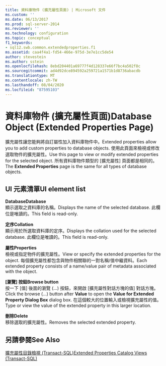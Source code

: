 ```yaml
---
title: 資料庫物件 (擴充屬性頁面) | Microsoft 文件
ms.custom: ''
ms.date: 06/13/2017
ms.prod: sql-server-2014
ms.reviewer: ''
ms.technology: configuration
ms.topic: conceptual
f1_keywords:
- sql12.swb.common.extendedproperties.f1
ms.assetid: caa4f4a1-fd54-466e-975d-3e7e1cc5de54
author: stevestein
ms.author: sstein
ms.openlocfilehash: 8ebd204401a69777f4d128337e66f7bc4a502f8c
ms.sourcegitcommit: ad4d92dce894592a259721a1571b1d8736abacdb
ms.translationtype: MT
ms.contentlocale: zh-TW
ms.lasthandoff: 08/04/2020
ms.locfileid: "87595103"
---
```

# <a name="database-object-extended-properties-page"></a><span data-ttu-id="b7e28-102">資料庫物件 (擴充屬性頁面)</span><span class="sxs-lookup"><span data-stu-id="b7e28-102">Database Object (Extended Properties Page)</span></span>
  <span data-ttu-id="b7e28-103">擴充屬性讓您能夠將自訂屬性加入資料庫物件中。</span><span class="sxs-lookup"><span data-stu-id="b7e28-103">Extended properties allow you to add custom properties to database objects.</span></span> <span data-ttu-id="b7e28-104">使用此頁面來檢視或修改選取物件的擴充屬性。</span><span class="sxs-lookup"><span data-stu-id="b7e28-104">Use this page to view or modify extended properties for the selected object.</span></span> <span data-ttu-id="b7e28-105">所有資料庫物件類型的 [擴充屬性] 頁面都是相同的。</span><span class="sxs-lookup"><span data-stu-id="b7e28-105">The **Extended Properties** page is the same for all types of database objects.</span></span>  
  
## <a name="ui-element-list"></a><span data-ttu-id="b7e28-106">UI 元素清單</span><span class="sxs-lookup"><span data-stu-id="b7e28-106">UI element list</span></span>  
 <span data-ttu-id="b7e28-107">**Database**</span><span class="sxs-lookup"><span data-stu-id="b7e28-107">**Database**</span></span>  
 <span data-ttu-id="b7e28-108">顯示選取之資料庫的名稱。</span><span class="sxs-lookup"><span data-stu-id="b7e28-108">Displays the name of the selected database.</span></span> <span data-ttu-id="b7e28-109">此欄位是唯讀的。</span><span class="sxs-lookup"><span data-stu-id="b7e28-109">This field is read-only.</span></span>  
  
 <span data-ttu-id="b7e28-110">**定序**</span><span class="sxs-lookup"><span data-stu-id="b7e28-110">**Collation**</span></span>  
 <span data-ttu-id="b7e28-111">顯示用於所選取資料庫的定序。</span><span class="sxs-lookup"><span data-stu-id="b7e28-111">Displays the collation used for the selected database.</span></span> <span data-ttu-id="b7e28-112">此欄位是唯讀的。</span><span class="sxs-lookup"><span data-stu-id="b7e28-112">This field is read-only.</span></span>  
  
 <span data-ttu-id="b7e28-113">**屬性**</span><span class="sxs-lookup"><span data-stu-id="b7e28-113">**Properties**</span></span>  
 <span data-ttu-id="b7e28-114">檢視或指定物件的擴充屬性。</span><span class="sxs-lookup"><span data-stu-id="b7e28-114">View or specify the extended properties for the object.</span></span> <span data-ttu-id="b7e28-115">每個擴充屬性都包含與物件相關聯的一對名稱/值中繼資料。</span><span class="sxs-lookup"><span data-stu-id="b7e28-115">Each extended property consists of a name/value pair of metadata associated with the object.</span></span>  
  
 <span data-ttu-id="b7e28-116">**[瀏覽] 按鈕**</span><span class="sxs-lookup"><span data-stu-id="b7e28-116">**Browse button**</span></span>  
 <span data-ttu-id="b7e28-117">按一下 [值] 後面的瀏覽 (...) 按鈕，來開啟 [擴充屬性對話方塊的值] 對話方塊。</span><span class="sxs-lookup"><span data-stu-id="b7e28-117">Click the browse (...) button after **Value** to open the **Value for Extended Property Dialog Box** dialog box.</span></span> <span data-ttu-id="b7e28-118">在這個較大的位置輸入或檢視擴充屬性的值。</span><span class="sxs-lookup"><span data-stu-id="b7e28-118">Type or view the value of the extended property in this larger location.</span></span>  
  
 <span data-ttu-id="b7e28-119">**刪除**</span><span class="sxs-lookup"><span data-stu-id="b7e28-119">**Delete**</span></span>  
 <span data-ttu-id="b7e28-120">移除選取的擴充屬性。</span><span class="sxs-lookup"><span data-stu-id="b7e28-120">Removes the selected extended property.</span></span>  
  
## <a name="see-also"></a><span data-ttu-id="b7e28-121">另請參閱</span><span class="sxs-lookup"><span data-stu-id="b7e28-121">See Also</span></span>  
 [<span data-ttu-id="b7e28-122">擴充屬性目錄檢視 &#40;Transact-SQL&#41;</span><span class="sxs-lookup"><span data-stu-id="b7e28-122">Extended Properties Catalog Views &#40;Transact-SQL&#41;</span></span>](/sql/relational-databases/system-catalog-views/extended-properties-catalog-views-sys-extended-properties)  
  
  
